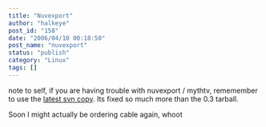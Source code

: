 ```yaml
---
title: "Nuvexport"
author: "halkeye"
post_id: "158"
date: "2006/04/10 00:18:50"
post_name: "nuvexport"
status: "publish"
category: "Linux"
tags: []
---
```


note to self, if you are having trouble with nuvexport / mythtv, rememember to use the [latest svn copy](https://svn.forevermore.net/nuvexport/wiki). Its fixed so much more than the 0.3 tarball.

Soon I might actually be ordering cable again, whoot
